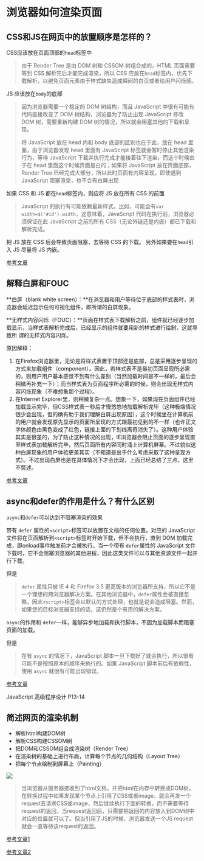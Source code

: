 # 浏览器如何渲染页面

## CSS和JS在网页中的放置顺序是怎样的？

CSS应该放在页面顶部的`head`标签中

>由于 Render Tree 是由 DOM 树和 CSSOM 树组合成的，HTML 页面需要等到 CSS 解析完后才能完成渲染，所以 CSS 应放在`head`标签内，优先下载解析，以避免页面元素由于样式缺失造成瞬间的白页或者给用户闪烁感。

JS 应该放在`body`的底部

>因为浏览器需要一个稳定的 DOM 树结构，而且 JavaScript 中很有可能有代码直接改变了 DOM 树结构，浏览器为了防止出现 JavaScript 修改 DOM 树，需要重新构建 DOM 树的情况，所以就会阻塞其他的下载和呈现。
>
>将 JavaScript 放在 head 内和 body 底部的区别也在于此，放在 head 里面，由于浏览器发现 head 里面有 JavaScript 标签就会暂时停止其他渲染行为，等待 JavaScript 下载并执行完成才能接着往下渲染，而这个时候由于在 head 里面这个时候页面是白的；如果将 JavaScript 放在页面底部，Render Tree 已经完成大部分，所以此时页面有内容呈现，即使遇到 JavaScript 阻塞渲染，也不会有白屏出现

如果 CSS 和 JS 都在`head`标签内，则应将 JS 放在所有 CSS 的前面

>JavaScript 的执行有可能依赖最新样式。比如，可能会有`var width=$('#id').width`，这意味着，JavaScript 代码在执行前，浏览器必须保证在此 JavaScript 之前的所有 CSS（无论外链还是内嵌）都已下载和解析完成。

把 JS 放在 CSS 后会导致页面阻塞，去等待 CSS 的下载。
另外如果要在`head`引入 JS 尽量将 JS 内嵌。

[参考文章](http://www.jianshu.com/p/0291ad9ac8fb)

## 解释白屏和FOUC

**白屏（blank white screen）：**在浏览器和用户等待位于底部的样式表时，浏览器会延迟显示任何可视化组件，即所谓的白屏现象。

**无样式内容闪烁（FOUC）：**页面在样式表下载解析之前，组件就已经逐步加载显示，当样式表解析完成后，已经显示的组件就要用新的样式进行绘制，这就导致所 谓的无样式内容闪烁。

原因解释：

1. 在Firefox浏览器里，无论是将样式表置于顶部还是底部，总是采用逐步呈现的方式来加载组件（component）。因此，若样式表不是最初页面呈现所必需的，则用户用户基本感觉不到有什么差别（当然加载时间是不一样的，最后会稍微再补充一下）；而当样式表为页面程序所必需的时候，则会出现无样式内容闪烁现象（不难想象那个过程）。
2. 在Internet Explorer里，则稍微复杂一点。想象一下，如果现在页面组件已经加载显示完毕，但CSS样式表一秒后才慢悠悠地加载解析完毕（这种极端情况很少会出现，但的确有助于我们理解白屏出现原因），这个时候坐在计算机前的用户就会发现原先显示的页面所呈现的方式跟最初见到的不一样（也许正文字体颜色由黑色变成了红色，链接上面的下划线离奇消失了）。这种用户体验其实是很差的，为了防止这种情况的出现，IE浏览器会阻止页面的逐步呈现直至样式表加载解析完毕，然后页面所有内容同时涌上计算机屏幕。不过貌似这种白屏现象的用户体验更差其实（不知道是出于什么考虑采取了这种呈现方式）。不过出现白屏也是在具体情况下才会出现，上面已经总结了三点，这里不赘述。

[参考文章](http://www.cnblogs.com/chyingp/archive/2010/10/14/1851341.html)

## async和defer的作用是什么？有什么区别

`async`和`defer`可以达到不阻塞渲染的效果

带有 `defer` 属性的`<script>`标签可以放置在文档的任何位置。对应的 JavaScript 文件将在页面解析到`<script>`标签时开始下载，但不会执行，直到 DOM 加载完成，即onload事件触发前才会被执行。当一个带有 `defer`属性的 JavaScript 文件下载时，它不会阻塞浏览器的其他进程，因此这类文件可以与其他资源文件一起并行下载。

但是

>`defer` 属性只被 IE 4 和 Firefox 3.5 更高版本的浏览器所支持，所以它不是一个理想的跨浏览器解决方案。在其他浏览器中，`defer`属性会被直接忽略，因此`<script>`标签会以默认的方式处理，也就是说会造成阻塞。然而，如果您的目标浏览器支持的话，这仍然是个有用的解决方案。

`async`的作用和 `defer`一样，能够异步地加载和执行脚本，不因为加载脚本而阻塞页面的加载。

但是

>在有 `async` 的情况下，JavaScript 脚本一旦下载好了就会执行，所以很有可能不是按照原本的顺序来执行的。如果 JavaScript 脚本前后有依赖性，使用 `async` 就很有可能出现错误。

[参考文章](http://www.jianshu.com/p/0291ad9ac8fb)

JavaScript 高级程序设计 P13-14

## 简述网页的渲染机制

- 解析html构建DOM树
- 解析CSS构建CSSOM树
- 把DOM和CSSOM组合成渲染树（Render Tree）
- 在渲染树的基础上进行布局，计算每个节点的几何结构（Layout Tree）
- 把每个节点绘制到屏幕上（Painting）

![](https://leanote.com/api/file/getImage?fileId=574e5225ab64413fd70241ce)

>当浏览器从服务器接收到了html文档，并把html在内存中转换成DOM树，在转换过程中如果发现某个节点上引用了CSS或者image，就会再发一个request去请求CSS或image，然后继续执行下面的转换，而不需要等待request的返回，当request返回后，只需要把返回的内容放入到DOM树中对应的位置就可以了。但当引用了JS的时候，浏览器发送一个JS request就会一直等待该request的返回。

[参考文章1](http://www.jianshu.com/p/0291ad9ac8fb)

[参考文章2](http://taligarsiel.com/Projects/howbrowserswork1.htm)